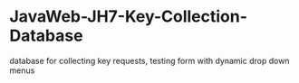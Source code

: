 # JavaWeb-JH7-Key-Collection-Database
database for collecting key requests, testing form with dynamic drop down menus 
